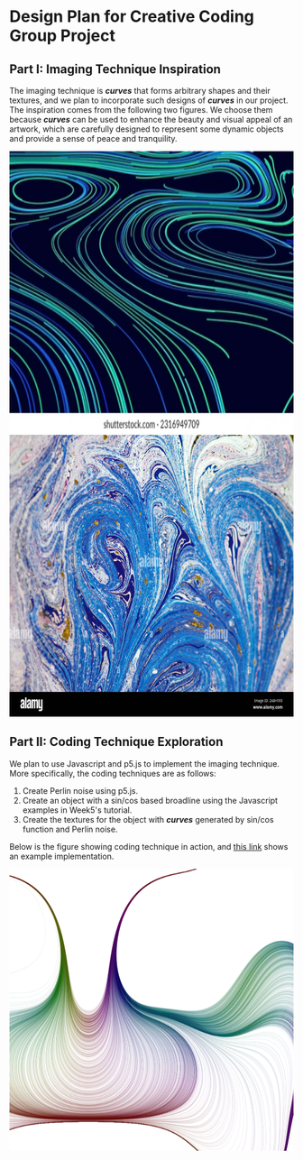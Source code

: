 # Design Plan for Creative Coding Group Project

## Part I: Imaging Technique Inspiration

The imaging technique is ***curves*** that forms arbitrary shapes and their textures, and we plan to incorporate such designs of ***curves*** in our project. The inspiration comes from the following two figures. We choose them because ***curves*** can be used to enhance the beauty and visual appeal of an artwork, which are carefully designed to represent some dynamic objects and provide a sense of peace and tranquility.

<img src="./image/part1_1.png" alt="drawing" width="800" height="500"/>

<img src="./image/part1_2.jpg" alt="drawing" width="800" height="500"/>

## Part II: Coding Technique Exploration

We plan to use Javascript and p5.js to implement the imaging technique. More specifically, the coding techniques are as follows:

1. Create Perlin noise using p5.js.
2. Create an object with a sin/cos based broadline using the Javascript examples in Week5's tutorial.
3. Create the textures for the object with ***curves*** generated by sin/cos function and Perlin noise.

Below is the figure showing coding technique in action, and [this link](https://josephg.com/perlin/3/p.js) shows an example implementation.

<img src="./image/coding_example.png" alt="drawing" width="800" height="500"/>

